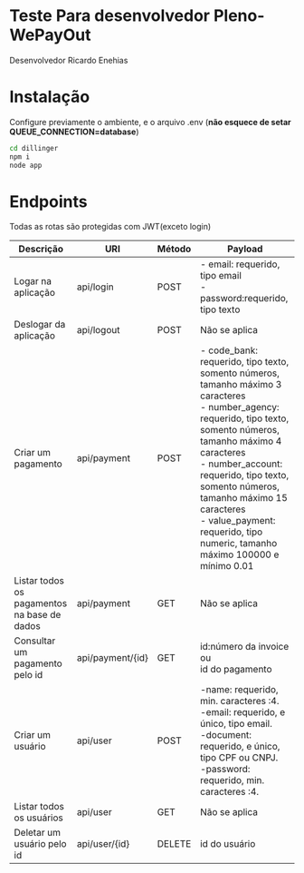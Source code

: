 # Teste Para desenvolvedor Pleno-WePayOut
Desenvolvedor Ricardo Enehias

# Instalação
Configure previamente o ambiente, e o arquivo .env (**não esquece de setar QUEUE_CONNECTION=database**)
```sh
cd dillinger
npm i
node app
```

# Endpoints

Todas as rotas são protegidas com JWT(exceto login)

|Descrição | URI | Método |Payload | 
| ------| ------ | ------ |------ |
| Logar na aplicação| api/login | POST | - email: requerido, tipo email <br> -password:requerido, tipo texto  
| Deslogar da aplicação| api/logout | POST |Não se aplica
| Criar um pagamento | api/payment | POST | - code_bank: requerido, tipo texto, somento números, tamanho máximo 3 caracteres<br>- number_agency: requerido, tipo texto, somento números, tamanho máximo 4 caracteres<br>- number_account: requerido, tipo texto, somento números, tamanho máximo 15 caracteres<br>- value_payment: requerido, tipo numeric, tamanho máximo 100000 e mínimo 0.01|
| Listar todos os pagamentos na base de dados| api/payment | GET |Não se aplica
| Consultar um pagamento pelo id| api/payment/{id} | GET |id:número da invoice<br> ou<br> id do pagamento
| Criar um usuário|  api/user | POST | -name: requerido, min. caracteres :4. <br>-email: requerido, e único, tipo email. <br>-document: requerido, e único, tipo CPF ou CNPJ. <br>-password: requerido, min. caracteres :4.
| Listar todos os usuários|  api/user | GET |Não se aplica
| Deletar um usuário pelo id|  api/user/{id} | DELETE | id do usuário 
